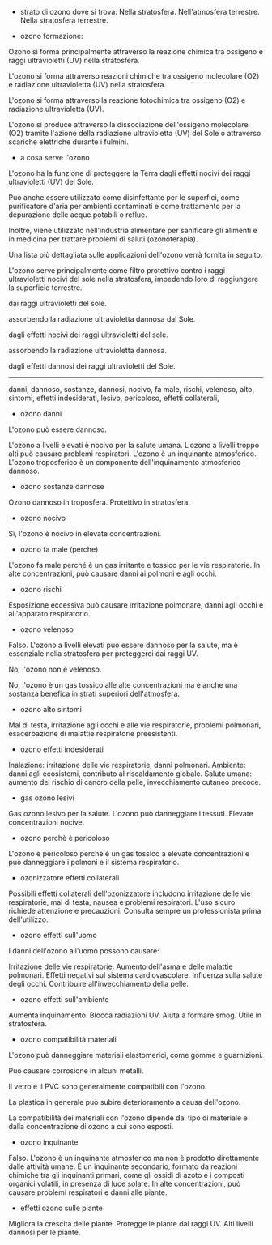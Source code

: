 
- strato di ozono dove si trova: 
Nella stratosfera.
Nell'atmosfera terrestre.
Nella stratosfera terrestre.


- ozono formazione: 

Ozono si forma principalmente attraverso la reazione chimica tra ossigeno e raggi ultravioletti (UV) nella stratosfera.

L'ozono si forma attraverso reazioni chimiche tra ossigeno molecolare (O2) e radiazione ultravioletta (UV) nella stratosfera.

L'ozono si forma attraverso la reazione fotochimica tra ossigeno (O2) e radiazione ultravioletta (UV).

L'ozono si produce attraverso la dissociazione dell'ossigeno molecolare (O2) tramite l'azione della radiazione ultravioletta (UV) del Sole o attraverso scariche elettriche durante i fulmini.

- a cosa serve l'ozono

L'ozono ha la funzione di proteggere la Terra dagli effetti nocivi dei raggi ultravioletti (UV) del Sole.

Può anche essere utilizzato come disinfettante per le superfici, come purificatore d'aria per ambienti contaminati e come trattamento per la depurazione delle acque potabili o reflue.

Inoltre, viene utilizzato nell'industria alimentare per sanificare gli alimenti e in medicina per trattare problemi di saluti (ozonoterapia).

Una lista più dettagliata sulle applicazioni dell'ozono verrà fornita in seguito.


L'ozono serve principalmente come filtro protettivo contro i raggi ultravioletti nocivi del sole nella stratosfera, impedendo loro di raggiungere la superficie terrestre.

dai raggi ultravioletti del sole.

assorbendo la radiazione ultravioletta dannosa dal Sole.

dagli effetti nocivi dei raggi ultravioletti del sole.

assorbendo la radiazione ultravioletta dannosa.

dagli effetti dannosi dei raggi ultravioletti del Sole.


-----------------------------------------------------------------------
danni, dannoso, sostanze, dannosi, nocivo, fa male, rischi, velenoso, alto, sintomi, effetti indesiderati, lesivo, pericoloso, effetti collaterali, 




- ozono danni

L'ozono può essere dannoso.

L'ozono a livelli elevati è nocivo per la salute umana.
L'ozono a livelli troppo alti può causare problemi respiratori.
L'ozono è un inquinante atmosferico.
L'ozono troposferico è un componente dell'inquinamento atmosferico dannoso.

- ozono sostanze dannose

Ozono dannoso in troposfera. Protettivo in stratosfera.

- ozono nocivo

Sì, l'ozono è nocivo in elevate concentrazioni.

- ozono fa male (perche)

L'ozono fa male perché è un gas irritante e tossico per le vie respiratorie. In alte concentrazioni, può causare danni ai polmoni e agli occhi.

- ozono rischi 

Esposizione eccessiva può causare irritazione polmonare, danni agli occhi e all'apparato respiratorio.

- ozono velenoso

Falso. L'ozono a livelli elevati può essere dannoso per la salute, ma è essenziale nella stratosfera per proteggerci dai raggi UV.

No, l'ozono non è velenoso.

No, l'ozono è un gas tossico alle alte concentrazioni ma è anche una sostanza benefica in strati superiori dell'atmosfera.

- ozono alto sintomi

Mal di testa, irritazione agli occhi e alle vie respiratorie, problemi polmonari, esacerbazione di malattie respiratorie preesistenti.


- ozono effetti indesiderati

Inalazione: irritazione delle vie respiratorie, danni polmonari.
Ambiente: danni agli ecosistemi, contributo al riscaldamento globale.
Salute umana: aumento del rischio di cancro della pelle, invecchiamento cutaneo precoce.

- gas ozono lesivi

Gas ozono lesivo per la salute.
L'ozono può danneggiare i tessuti.
Elevate concentrazioni nocive.

- ozono perchè è pericoloso

L'ozono è pericoloso perché è un gas tossico a elevate concentrazioni e può danneggiare i polmoni e il sistema respiratorio.

- ozonizzatore effetti collaterali

Possibili effetti collaterali dell'ozonizzatore includono irritazione delle vie respiratorie, mal di testa, nausea e problemi respiratori. L'uso sicuro richiede attenzione e precauzioni. Consulta sempre un professionista prima dell'utilizzo.

- ozono effetti sull'uomo

I danni dell'ozono all'uomo possono causare:

Irritazione delle vie respiratorie.
Aumento dell'asma e delle malattie polmonari.
Effetti negativi sul sistema cardiovascolare.
Influenza sulla salute degli occhi.
Contribuire all'invecchiamento della pelle.

- ozono effetti sull'ambiente

Aumenta inquinamento. Blocca radiazioni UV. Aiuta a formare smog. Utile in stratosfera.

- ozono compatibilità materiali

L'ozono può danneggiare materiali elastomerici, come gomme e guarnizioni.

Può causare corrosione in alcuni metalli.

Il vetro e il PVC sono generalmente compatibili con l'ozono.

La plastica in generale può subire deterioramento a causa dell'ozono.

La compatibilità dei materiali con l'ozono dipende dal tipo di materiale e dalla concentrazione di ozono a cui sono esposti.

- ozono inquinante

Falso. L'ozono è un inquinante atmosferico ma non è prodotto direttamente dalle attività umane. È un inquinante secondario, formato da reazioni chimiche tra gli inquinanti primari, come gli ossidi di azoto e i composti organici volatili, in presenza di luce solare. In alte concentrazioni, può causare problemi respiratori e danni alle piante.

-  effetti ozono sulle piante

Migliora la crescita delle piante.
Protegge le piante dai raggi UV.
Alti livelli dannosi per le piante.